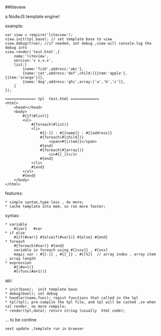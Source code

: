 ##liteview

a NodeJS template engine!

example:

    var view = require('liteview');
    view.init(tpl_base); // set template base to view
    view.debug(true); //if needed, set debug ,view will console.log the debug info
    view.render('test.html',{
        name:'liteview',
        version:'v x.x.x',
        list:[
            {name:'fish',address:'abc'},
            {name:'cat',address:'def',child:[{item:'apple'},{item:'orange'}]},
            {name:'dog',address:'ghi',array:['a','b','c']},
        ]
    });
    
    ============== tpl  test.html =============
    <html>
        <head></head>
        <body>
            #{if(#list)}
            <ul>
                #{foreach(#list)}
                <li>
                    #{[-]} : #{[name]} - #{[address]}
                    #{foreach(#[child])}
                        <span>#{[item]}</span>
                    #{end}
                    #{foreach(#[array])}
                        <i>#{[_]}</i>
                    #{end}
                </li>
                #{end}
            </ul>
            #{end}
        </body>
    </html>

features:

    * simple syntax,type less , do more;
    * cache template into mem, so run more faster;

syntax:
    
    * variable
        #{var}   #var
    * if else
        #{if(#var)} #{elseif(#var1)} #{else} #{end}
    * foreach
        #{foreach(#var)} #{end}
        variable in foreach using #{[xxx]} , #[xxx]
        magic var : #{[-]} , #{[_]} , #{[%]}  // array index , array item , array length
    * expression
        #{(#a+1)} 
        #{(func(#a+1))}
api:

    * init(base);  init template base
    * debug(bool); set debug
    * handler(name,func); regist functions that called in the tpl
    * tpl(tpl); pre-compile the tpl file, and tpl will be cached ,so when cal render, no more compile;
    * render(tpl,data); return string (usually  html code);

... to be contine
    
    next update ,template run in browser
